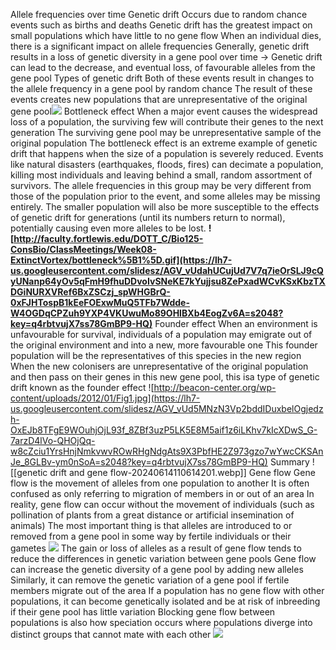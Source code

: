 Allele frequencies over time
	Genetic drift
		Occurs due to random chance events such as births and deaths
		Genetic drift has the greatest impact on small populations which have little to no gene flow 
		When an individual dies, there is a significant impact on allele frequencies
		Generally, genetic drift results in a loss of genetic diversity in a gene pool over time → Genetic drift can lead to the decrease, and eventual loss, of favourable alleles from the gene pool
		Types of genetic drift
			Both of these events result in changes to the allele frequency in a gene pool by random chance
			The result of these events creates new populations that are unrepresentative of the original gene pool![](https://lh7-us.googleusercontent.com/slidesz/AGV_vUdmNi7zuTGE0BOtItGmQmv7k_QH9TDgH9646aKvWYFhDj8m3P-Lp_lz5XoulscZ7YRuUCjnlkeFOdDnHfYJ0P0eWLer6tOJG_z95QXXmo1Vx4TS9Dv39nlDjW9LgaqbuY04nMOL4EQ9PObYzEFrAPJuu5Qy9IsoKt-rNZJuLzVibRGvpvQnLQ=s2048?key=q4rbtvujX7ss78GmBP9-HQ)
			Bottleneck effect
				When a major event causes the widespread loss of a population, the surviving few will contribute their genes to the next generation 
				The surviving gene pool may be unrepresentative sample of the original population
				The bottleneck effect is an extreme example of genetic drift that happens when the size of a population is severely reduced. 
				Events like natural disasters (earthquakes, floods, fires) can decimate a population, killing most individuals and leaving behind a small, random assortment of survivors.
				The allele frequencies in this group may be very different from those of the population prior to the event, and some alleles may be missing entirely. 
				The smaller population will also be more susceptible to the effects of genetic drift for generations (until its numbers return to normal), potentially causing even more alleles to be lost.
				**![http://faculty.fortlewis.edu/DOTT_C/Bio125-ConsBio/ClassMeetings/Week08-ExtinctVortex/bottleneck%5B1%5D.gif](https://lh7-us.googleusercontent.com/slidesz/AGV_vUdahUCujUd7V7q7ieOrSLJ9cQyUNanp64yOv5qFmH9fhuDDvoIvSNeKE7kYujjsu8ZePxadWCvKSxKbzTXDGiNURXVRef6BxZSCzj_spWHGBrQ-0xFJHTospB1kEeFOExwMuQ5TFb7Wdde-W4OGDqCPZuh9YXP4VKUwuMo89OHIBXb4EogZv6A=s2048?key=q4rbtvujX7ss78GmBP9-HQ)**
			Founder effect
				When an environment is unfavourable for survival, individuals of a population may emigrate out of the original environment and into a new, more favourable one
				This founder population will be the representatives of this species in the new region
				When the new colonisers are unrepresentative of the original population and then pass on their genes in this new gene pool, this isa type of genetic drift known as the founder effect
				![http://beacon-center.org/wp-content/uploads/2012/01/Fig1.jpg](https://lh7-us.googleusercontent.com/slidesz/AGV_vUd5MNzN3Vp2bddIDuxbelOgjedzh-OxEJb8TFgE9WOuhjOjL93f_8ZBf3uzP5LK5E8M5aif1z6iLKhv7kIcXDwS_G-7arzD4lVo-QHOjQq-w8cZciu1YrsHnjNmkvwvROwRHgNdgAts9X3PbfHE2Z973gzo7wYwcCKSAnJe_8GLBv-ym0nSoA=s2048?key=q4rbtvujX7ss78GmBP9-HQ)
		Summary
			![[genetic drift and gene flow-20240614110614201.webp]]
	Gene flow
		Gene flow is the movement of alleles from one population to another
		It is often confused as only referring to migration of members in or out of an area
		In reality, gene flow can occur without the movement of individuals (such as pollination of plants from a great distance or artificial insemination of animals)
		The most important thing is that alleles are introduced to or removed from a gene pool in some way by fertile individuals or their gametes
		![](https://lh7-us.googleusercontent.com/slidesz/AGV_vUdFBiZw3cY0BebW-p7EhhfOf8yhH0GbVgqOQuqraUnugLYAolFwJvDU3xDOmtfcnP0t2jNs2QMbh5fnlL91vgcTE8xWVG67G_Kj7ohXqcT1C3xHEOPU6AAuqNRcW5vVvgYqNwXv8K8qMF3m1okMSwVuU_uR3bUiBjKgUT6nyQ4m5h4_MSGXgUw=s2048?key=q4rbtvujX7ss78GmBP9-HQ)
		The gain or loss of alleles as a result of gene flow tends to reduce the differences in genetic variation between gene pools
		Gene flow can increase the genetic diversity of a gene pool by adding new alleles
		Similarly, it can remove the genetic variation of a gene pool if fertile members migrate out of the area
		If a population has no gene flow with other populations, it can become genetically isolated and be at risk of inbreeding if their gene pool has little variation
		Blocking gene flow between populations is also how speciation occurs where populations diverge into distinct groups that cannot mate with each other 
		![](https://lh7-us.googleusercontent.com/slidesz/AGV_vUfBrsEX6QLbRYcQh6jB6_uyIoN7wGyPf6Azmh4LnqEYK_Mj1s0CHZYCi-B6eBYtEVzJJpiVFNQDifvO33DXAOUSOibeGTVzPzxg2SEmO_02X5ffIcpWa30VMQ2Aj8Y6yN1_qay17VcUn0E7-rjio8ZenHiRdDMqqG2uBw4nU3WHy2a1Lr_FtXM=s2048?key=q4rbtvujX7ss78GmBP9-HQ)

